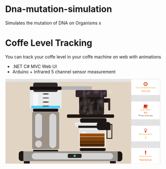 # Dna-mutation-simulation
Simulates the mutation of DNA on Organisms
x
# Coffe Level Tracking

You can track your coffe level in your coffe machine on web with animations

* .NET C# MVC Web UI
* Arduino + Infrared 5 channel sensor measurement

![alt text](https://github.com/taskma/Coffe_Level_Track/blob/master/coffelevel.PNG)
